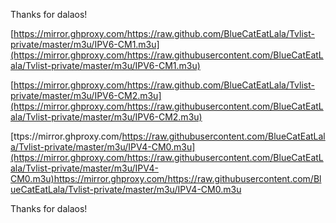 Thanks for dalaos!

[https://mirror.ghproxy.com/https://raw.github.com/BlueCatEatLala/Tvlist-private/master/m3u/IPV6-CM1.m3u](https://mirror.ghproxy.com/https://raw.githubusercontent.com/BlueCatEatLala/Tvlist-private/master/m3u/IPV6-CM1.m3u)

[https://mirror.ghproxy.com/https://raw.github.com/BlueCatEatLala/Tvlist-private/master/m3u/IPV6-CM2.m3u](https://mirror.ghproxy.com/https://raw.githubusercontent.com/BlueCatEatLala/Tvlist-private/master/m3u/IPV6-CM2.m3u)

[ttps://mirror.ghproxy.com/https://raw.githubusercontent.com/BlueCatEatLala/Tvlist-private/master/m3u/IPV4-CM0.m3u](https://mirror.ghproxy.com/https://raw.githubusercontent.com/BlueCatEatLala/Tvlist-private/master/m3u/IPV4-CM0.m3u)https://mirror.ghproxy.com/https://raw.githubusercontent.com/BlueCatEatLala/Tvlist-private/master/m3u/IPV4-CM0.m3u

Thanks for dalaos!
